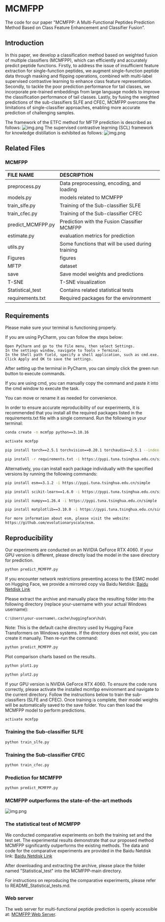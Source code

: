 # MCMFPP  
The code for our paper "MCMFPP: A Multi-Functional Peptides Prediction Method Based on Class Feature Enhancement and Classifier Fusion”.   

## Introduction
In this paper, we develop a classification method based on weighted fusion of multiple classifiers (MCMFPP), which can efficiently and accurately predict peptide functions. Firstly, to address the issue of insufficient feature extraction for single-function peptides, we augment single-function peptide data through masking and flipping operations, combined with multi-label supervised contrastive learning to enhance class feature representation. Secondly, to tackle the poor prediction performance for tail classes, we incorporate pre-trained embeddings from large language models to improve the classification performance of tail classes. Lastly, by fusing the weighted predictions of the sub-classifiers SLFE and CFEC, MCMFPP overcome the limitations of single-classifier approaches, enabling more accurate prediction of challenging samples. 

The framework of the ETFC method for MFTP prediction is described as follows:
![img.png](Figures/mcmfpp_framework.png)
The supervised contrastive learning (SCL)  framework for knowledge distillation is exhibited as follows:
![img.png](Figures/scl_framework.png)

## Related Files
### MCMFPP

| FILE NAME         | DESCRIPTION                                      |
|:------------------|:-------------------------------------------------|
| preprocess.py     | Data preprocessing, encoding, and loading        |
| models.py         | models related to MCMFPP                         |
| train_slfe.py     | Training of the Sub-classifier SLFE              |
| train_cfec.py     | Training of the Sub-classifier CFEC              |
| predict_MCMFPP.py | Prediction with the Fusion Classifier MCMFPP     |
| estimate.py       | evaluation metrics for prediction                |
| utils.py          | Some functions that will be used during training |
| Figures           | figures                                          |
| MFTP              | dataset                                          |
| save              | Save model weights and predictions               |
| T-SNE             | T-SNE visualization                              |
| Statistical_test  | Contains related statistical tests               |
| requirements.txt  | Required packages for the environment            |

## Requirements
Please make sure your terminal is functioning properly. 

If you are using PyCharm, you can follow the steps below:
```
Open PyCharm and go to the File menu, then select Settings.
In the settings window, navigate to Tools > Terminal.
In the Shell path field, specify a shell application, such as cmd.exe.
Click Apply and OK to save the settings.
```
After setting up the terminal in PyCharm, you can simply click the green run button to execute commands.

If you are using cmd, you can manually copy the command and paste it into the cmd window to execute the task.

You can move or rename it as needed for convenience.


In order to ensure accurate reproducibility of our experiments, it is recommended that you install all the required packages listed in the requirements.txt file with a single command. Run the following in your terminal:
```bash
conda create -n mcmfpp python==3.10.16
```
```bash
activate mcmfpp
```
```bash
pip install torch==2.5.1 torchvision==0.20.1 torchaudio==2.5.1 --index-url https://download.pytorch.org/whl/cu124
```
```bash
pip install -r requirements.txt -i https://pypi.tuna.tsinghua.edu.cn/simple
```
Alternatively, you can install each package individually with the specified versions by running the following commands:
```bash
pip install esm==3.1.2 -i https://pypi.tuna.tsinghua.edu.cn/simple  
```
```bash
pip install scikit-learn==1.6.0 -i https://pypi.tuna.tsinghua.edu.cn/simple  
```
```bash
pip install numpy==1.26.4 -i https://pypi.tuna.tsinghua.edu.cn/simple  
```
```bash
pip install matplotlib==3.10.0 -i https://pypi.tuna.tsinghua.edu.cn/simple
```
```
For more information about esm, please visit the website: 
https://github.com/evolutionaryscale/esm.
```
## Reproducibility   
Our experiments are conducted on an NVIDIA GeForce RTX 4060. If your GPU version is different, please directly load the model in the save directory for prediction.
```bash
python predict_MCMFPP.py
```
If you encounter network restrictions preventing access to the ESMC model on Hugging Face, we provide a mirrored copy via Baidu Netdisk:
[Baidu Netdisk Link](https://pan.baidu.com/s/1tineNNuJFKgYSWUIxT3l5A?pwd=0000)

Please extract the archive and manually place the resulting folder into the following directory (replace your-username with your actual Windows username):
```
C:\Users\your-username\.cache\huggingface\hub\
```
Note: This is the default cache directory used by Hugging Face Transformers on Windows systems.
If the directory does not exist, you can create it manually.
Then re-run the command:

```bash
python predict_MCMFPP.py
```

Plot comparison charts based on the results.
```bash
python plot1.py
```
```bash
python plot2.py
```

If your GPU version is NVIDIA GeForce RTX 4060. To ensure the code runs correctly, please activate the installed mcmfpp environment and navigate to the current directory. Follow the instructions below to train the sub-classifiers (SLFE and CFEC). Once training is complete, their model weights will be automatically saved to the save folder. You can then load the MCMFPP model to perform predictions.
```bash
activate mcmfpp
```
### Training the Sub-classifier SLFE
```bash
python train_slfe.py
```

### Training the Sub-classifier CFEC
```bash
python train_cfec.py
```

### Prediction for MCMFPP
```bash
python predict_MCMFPP.py
```

### MCMFPP outperforms the state-of-the-art methods  
![img.png](Figures/model_evaluation.jpg)

### The statistical test of MCMFPP
We conducted comparative experiments on both the training set and the test set. The experimental results demonstrate that our proposed method MCMFPP significantly outperforms the existing methods.
The data and code for the comparative experiments are provided in the Baidu Netdisk link:
[Baidu Netdisk Link](https://pan.baidu.com/s/1dze2jt-xLx1vYCJ7O9i-IA?pwd=0000)

After downloading and extracting the archive, please place the folder named "Statistical_test" into the MCMFPP-main directory.

For instructions on reproducing the comparative experiments, please refer to README_Statistical_tests.md.


### Web server
The web server for multi-functional peptide prediction is openly accessible at:
[MCMFPP Web Server](https://modelscope.cn/studios/zztzjt/mcmfpp-web).
